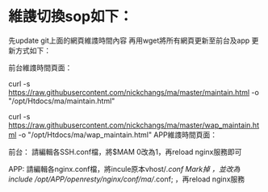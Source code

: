 # 維謢切換sop如下：
先update git上面的網頁維謢時間內容
再用wget將所有網頁更新至前台及app
更新方式如下：
  
前台維謢時間頁面：
  
curl -s https://raw.githubusercontent.com/nickchangs/ma/master/maintain.html -o "/opt/Htdocs/ma/maintain.html"

curl -s https://raw.githubusercontent.com/nickchangs/ma/master/wap_maintain.html -o "/opt/Htdocs/ma/wap_maintain.html"
APP維謢時間頁面：


前台：
請編輯各SSH.conf檔，將$MAM 0改為1，再reload nginx服務即可

APP:
請編輯各nginx.conf檔，將incule原本vhost/*.conf Mark掉 ，並改為 include /opt/APP/openresty/nginx/conf/ma/*.conf; ，再reload nginx服務

